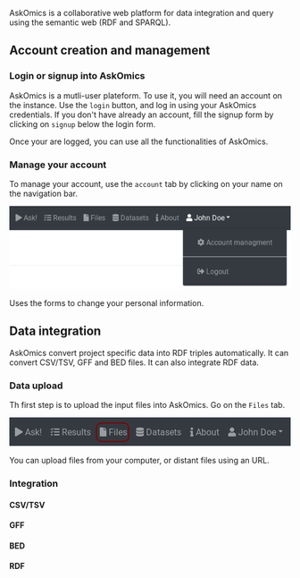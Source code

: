 AskOmics is a collaborative web platform for data integration and query using the semantic web (RDF and SPARQL). 

## Account creation and management

### Login or signup into AskOmics

AskOmics is a mutli-user plateform. To use it, you will need an account on the instance. Use the `login` button, and log in using your AskOmics credentials. If you don't have already an account, fill the signup form by clicking on `signup` below the login form.


Once your are logged, you can use all the functionalities of AskOmics.

### Manage your account

To manage your account, use the `account` tab by clicking on your name on the navigation bar.


![account_button](img/account_button.png "account_button")

Uses the forms to change your personal information.

## Data integration

AskOmics convert project specific data into RDF triples automatically. It can convert CSV/TSV, GFF and BED files. It can also integrate RDF data.

### Data upload

Th first step is to upload the input files into AskOmics. Go on the `Files` tab.

![navbar_files](img/navbar_files.png "navbar_files")

You can upload files from your computer, or distant files using an URL.



### Integration

#### CSV/TSV

#### GFF

#### BED

#### RDF

